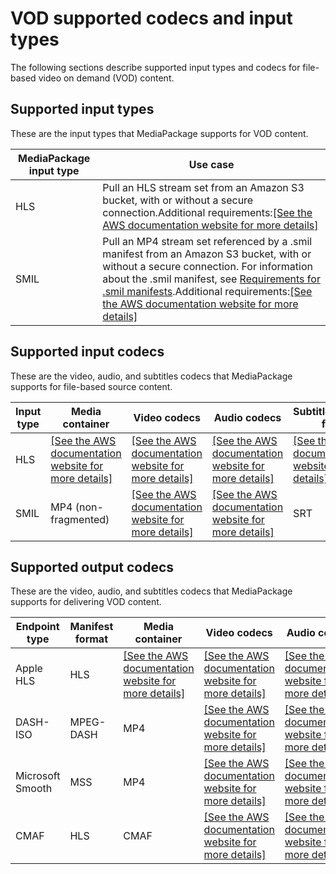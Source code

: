 # VOD supported codecs and input types<a name="supported-inputs-vod"></a>

The following sections describe supported input types and codecs for file\-based video on demand \(VOD\) content\.

## Supported input types<a name="supported-types-vod"></a>

These are the input types that MediaPackage supports for VOD content\.


| MediaPackage input type | Use case | 
| --- | --- | 
| HLS | Pull an HLS stream set from an Amazon S3 bucket, with or without a secure connection\.Additional requirements:[\[See the AWS documentation website for more details\]](http://docs.aws.amazon.com/mediapackage/latest/ug/supported-inputs-vod.html) | 
| SMIL | Pull an MP4 stream set referenced by a \.smil manifest from an Amazon S3 bucket, with or without a secure connection\. For information about the \.smil manifest, see [Requirements for \.smil manifests](supported-inputs-vod-smil.md)\.Additional requirements:[\[See the AWS documentation website for more details\]](http://docs.aws.amazon.com/mediapackage/latest/ug/supported-inputs-vod.html) | 

## Supported input codecs<a name="suported-inputs-codecs-vod"></a>

These are the video, audio, and subtitles codecs that MediaPackage supports for file\-based source content\.


| Input type | Media container | Video codecs | Audio codecs | Subtitles/captions format | 
| --- | --- | --- | --- | --- | 
| HLS |  [\[See the AWS documentation website for more details\]](http://docs.aws.amazon.com/mediapackage/latest/ug/supported-inputs-vod.html)  |  [\[See the AWS documentation website for more details\]](http://docs.aws.amazon.com/mediapackage/latest/ug/supported-inputs-vod.html)  |  [\[See the AWS documentation website for more details\]](http://docs.aws.amazon.com/mediapackage/latest/ug/supported-inputs-vod.html)  |  [\[See the AWS documentation website for more details\]](http://docs.aws.amazon.com/mediapackage/latest/ug/supported-inputs-vod.html)  | 
| SMIL | MP4 \(non\-fragmented\) |  [\[See the AWS documentation website for more details\]](http://docs.aws.amazon.com/mediapackage/latest/ug/supported-inputs-vod.html)  |  [\[See the AWS documentation website for more details\]](http://docs.aws.amazon.com/mediapackage/latest/ug/supported-inputs-vod.html)  | SRT | 

## Supported output codecs<a name="suported-outputs-codecs-vod"></a>

These are the video, audio, and subtitles codecs that MediaPackage supports for delivering VOD content\.


| Endpoint type | Manifest format | Media container | Video codecs | Audio codecs | Subtitles/captions format | 
| --- | --- | --- | --- | --- | --- | 
| Apple HLS | HLS |  [\[See the AWS documentation website for more details\]](http://docs.aws.amazon.com/mediapackage/latest/ug/supported-inputs-vod.html)  |  [\[See the AWS documentation website for more details\]](http://docs.aws.amazon.com/mediapackage/latest/ug/supported-inputs-vod.html)  |  [\[See the AWS documentation website for more details\]](http://docs.aws.amazon.com/mediapackage/latest/ug/supported-inputs-vod.html)  |  [\[See the AWS documentation website for more details\]](http://docs.aws.amazon.com/mediapackage/latest/ug/supported-inputs-vod.html)  | 
| DASH\-ISO | MPEG\-DASH | MP4 |  [\[See the AWS documentation website for more details\]](http://docs.aws.amazon.com/mediapackage/latest/ug/supported-inputs-vod.html)  |  [\[See the AWS documentation website for more details\]](http://docs.aws.amazon.com/mediapackage/latest/ug/supported-inputs-vod.html)  |  [\[See the AWS documentation website for more details\]](http://docs.aws.amazon.com/mediapackage/latest/ug/supported-inputs-vod.html)  | 
| Microsoft Smooth | MSS | MP4 |  [\[See the AWS documentation website for more details\]](http://docs.aws.amazon.com/mediapackage/latest/ug/supported-inputs-vod.html)  |  [\[See the AWS documentation website for more details\]](http://docs.aws.amazon.com/mediapackage/latest/ug/supported-inputs-vod.html)  | DFXP | 
| CMAF | HLS | CMAF |  [\[See the AWS documentation website for more details\]](http://docs.aws.amazon.com/mediapackage/latest/ug/supported-inputs-vod.html)  |  [\[See the AWS documentation website for more details\]](http://docs.aws.amazon.com/mediapackage/latest/ug/supported-inputs-vod.html)  |  [\[See the AWS documentation website for more details\]](http://docs.aws.amazon.com/mediapackage/latest/ug/supported-inputs-vod.html)  | 